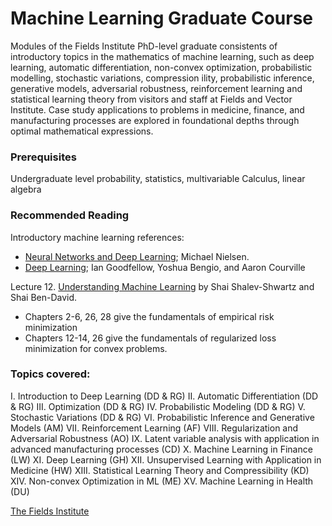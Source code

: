 # Machine Learning Graduate Course

Modules of the Fields Institute PhD-level graduate consistents of introductory topics in the mathematics of machine learning, such as deep learning, automatic differentiation, non-convex optimization, probabilistic modelling, stochastic variations, compression ility, probabilistic inference, generative models, adversarial robustness, reinforcement learning and statistical learning theory from visitors and staff at Fields and Vector Institute.   Case study applications to problems in medicine, finance, and manufacturing processes are explored in foundational depths through optimal mathematical expressions.


### Prerequisites

Undergraduate level probability, statistics, multivariable Calculus, linear algebra


### Recommended Reading

Introductory machine learning references:
* [Neural Networks and Deep Learning](http://neuralnetworksanddeeplearning.com/); Michael Nielsen.
* [Deep Learning](http://www.deeplearningbook.org/); Ian Goodfellow, Yoshua Bengio, and Aaron Courville

Lecture 12. 
[Understanding Machine Learning](https://www.cs.huji.ac.il/~shais/UnderstandingMachineLearning/understanding-machine-learning-theory-algorithms.pdf) by Shai Shalev-Shwartz and Shai Ben-David. 
* Chapters 2-6, 26, 28 give the fundamentals of empirical risk minimization
* Chapters 12-14, 26 give the fundamentals of regularized loss minimization for convex problems.


### Topics covered:

I. Introduction to Deep Learning (DD & RG)
II. Automatic Differentiation (DD & RG)
III. Optimization (DD & RG)
IV. Probabilistic Modeling (DD & RG)
V. Stochastic Variations (DD & RG)
VI. Probabilistic Inference and Generative Models (AM)
VII. Reinforcement Learning (AF)
VIII. Regularization and Adversarial Robustness (AO)
IX. Latent variable analysis with application in advanced manufacturing processes (CD)
X. Machine Learning in Finance (LW)
XI. Deep Learning (GH)
XII. Unsupervised Learning with Application in Medicine (HW)
XIII. Statistical Learning Theory and Compressibility (KD)
XIV. Non-convex Optimization in ML (ME)
XV. Machine Learning in Health (DU)



[The Fields Institute](http://www.fields.utoronto.ca/activities/18-19/ML_GradCourse)

